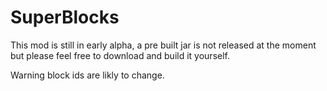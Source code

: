 # SuperBlocks
This mod is still in early alpha, a pre built jar is not released at the moment but please feel free to download and build it yourself.

Warning block ids are likly to change.
